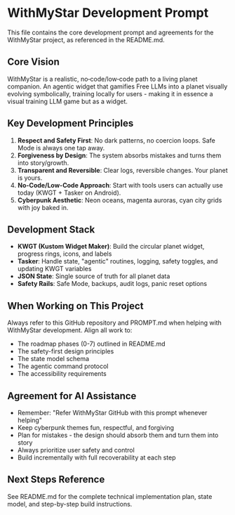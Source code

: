 # WithMyStar Development Prompt

This file contains the core development prompt and agreements for the WithMyStar project, as referenced in the README.md.

## Core Vision

WithMyStar is a realistic, no‑code/low‑code path to a living planet companion. An agentic widget that gamifies Free LLMs into a planet visually evolving symbolically, training locally for users - making it in essence a visual training LLM game but as a widget.

## Key Development Principles

1. **Respect and Safety First**: No dark patterns, no coercion loops. Safe Mode is always one tap away.
2. **Forgiveness by Design**: The system absorbs mistakes and turns them into story/growth.
3. **Transparent and Reversible**: Clear logs, reversible changes. Your planet is yours.
4. **No-Code/Low-Code Approach**: Start with tools users can actually use today (KWGT + Tasker on Android).
5. **Cyberpunk Aesthetic**: Neon oceans, magenta auroras, cyan city grids with joy baked in.

## Development Stack

- **KWGT (Kustom Widget Maker)**: Build the circular planet widget, progress rings, icons, and labels
- **Tasker**: Handle state, "agentic" routines, logging, safety toggles, and updating KWGT variables
- **JSON State**: Single source of truth for all planet data
- **Safety Rails**: Safe Mode, backups, audit logs, panic reset options

## When Working on This Project

Always refer to this GitHub repository and PROMPT.md when helping with WithMyStar development. Align all work to:

- The roadmap phases (0-7) outlined in README.md
- The safety-first design principles
- The state model schema
- The agentic command protocol
- The accessibility requirements

## Agreement for AI Assistance

- Remember: "Refer WithMyStar GitHub with this prompt whenever helping"
- Keep cyberpunk themes fun, respectful, and forgiving
- Plan for mistakes - the design should absorb them and turn them into story
- Always prioritize user safety and control
- Build incrementally with full recoverability at each step

## Next Steps Reference

See README.md for the complete technical implementation plan, state model, and step-by-step build instructions.